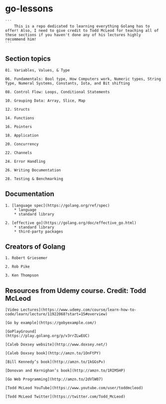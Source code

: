 # go-lessons

    ```
        This is a repo dedicated to learning everything Golang has to offer! Also, I need to give credit to Todd McLeod for teaching all of these sections if you haven't done any of his lectures highly recommend him!
    ```

## Section topics

    01. Variables, Values, & Type

    06. Fundamentals: Bool type, How Computers work, Numeric types, String Type, Numeral Systems, Constants, Iota, and Bit shifting

    08. Control Flow: Loops, Conditional Statements

    10. Grouping Data: Array, Slice, Map

    12. Structs

    14. Functions

    16. Pointers

    18. Application

    20. Concurrency

    22. Channels

    24. Error Handling

    26. Writing Documentation

    28. Testing & Benchmarking

## Documentation 

    1. [language spec](https://golang.org/ref/spec)
        * language
        * standard library

    2. [effective go](https://golang.org/doc/effective_go.html)
        * standard library
        * third-party packages
        
## Creators of Golang
    
    1. Robert Griesemer

    2. Rob Pike

    3. Ken Thompson

## Resources from Udemy course. Credit: Todd McLeod

    [Video Lectures](https://www.udemy.com/course/learn-how-to-code/learn/lecture/11922068?start=15#overview)

    [Go by example](https://gobyexample.com/)
    
    [GoPlayGround]
    (https://play.golang.org/p/v3rrZLwEUC)

    [Caleb Doxsey website](http://www.doxsey.net/)

    [Caleb Doxsey book](http://amzn.to/1OnFtPY)
     
    [Bill Kennedy’s book](http://amzn.to/1kGGsPv)

    [Donovan and Kernighan’s book](http://amzn.to/1RIM5HP)

    [Go Web Programming](http://amzn.to/2dVlW07)

    [Todd McLeod YouTube](https://www.youtube.com/user/toddmcleod)

    [Todd McLeod Twitter](https://twitter.com/Todd_McLeod)